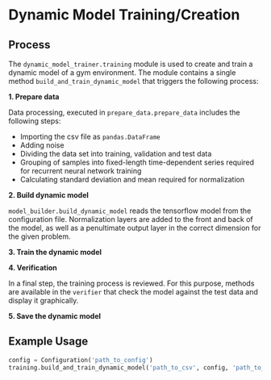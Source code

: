 # Dynamic Model Training/Creation

## Process
The `dynamic_model_trainer.training` module is used to create and train a dynamic model of a gym environment. The module contains a single method `build_and_train_dynamic_model` that triggers the following process:

**1. Prepare data**

Data processing, executed in `prepare_data.prepare_data` includes the following steps:

- Importing the csv file as `pandas.DataFrame`
- Adding noise
- Dividing the data set into training, validation and test data
- Grouping of samples into fixed-length time-dependent series required for recurrent neural network training
- Calculating standard deviation and mean required for normalization

**2. Build dynamic model**

`model_builder.build_dynamic_model` reads the tensorflow model from the configuration file. Normalization layers are added to the front and back of the model, as well as a penultimate output layer in the correct dimension for the given problem. 

**3. Train the dynamic model**

**4. Verification**

In a final step, the training process is reviewed. For this purpose, methods are available in the `verifier` that check the model against the test data and display it graphically.  

**5. Save the dynamic model**


## Example Usage

```python
config = Configuration('path_to_config')
training.build_and_train_dynamic_model('path_to_csv', config, 'path_to_output')
```
